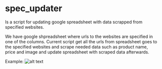 # spec_updater
Is a script for updating google spreadsheet with data scrapped from specified websites.

We have google shpreadsheet where urls to the websites are specified in one of the columns.
Current script get all the urls from spreadsheet goes to the specified websites and scrape needed data such as product name, price and image and update spreadsheet with scraped data afterwards.

Example:
![alt text](https://user-images.githubusercontent.com/106914205/178809890-737c8d25-4535-49dc-83da-5c9062462612.jpg)
